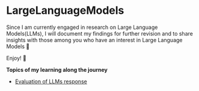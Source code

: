 # LargeLanguageModels

Since I am currently engaged in research on Large Language Models(LLMs), I will document my findings for further revision and to share insights with those among you who have an interest in Large Language Models 🤗

Enjoy! 🥳

**Topics of my learning along the journey**
- [Evaluation of LLMs response](https://github.com/RadchaneepornC/LargeLanguageModels/blob/90b477c6e285e0391694011429e5aff83c5c38d6/EvaluateLLMs.md)
